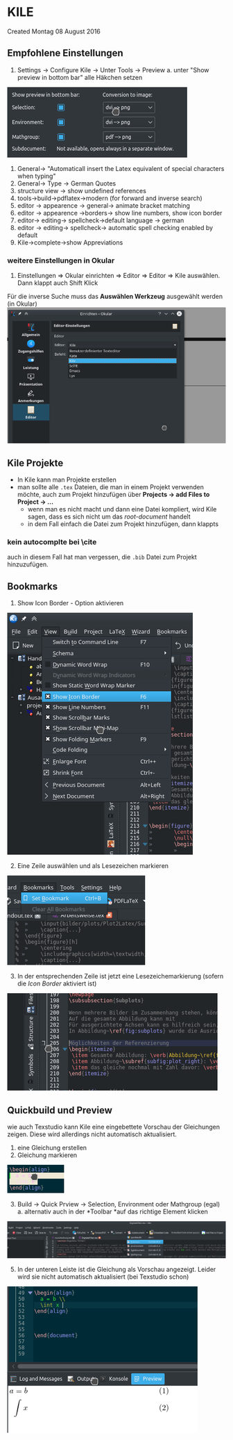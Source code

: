 # KILE
Created Montag 08 August 2016

Empfohlene Einstellungen
------------------------


1. Settings → Configure Kile → Unter Tools → Preview
	a. unter "Show preview in bottom bar"  alle Häkchen setzen

![](./KILE/pasted_image.png)
	

1. General-> "Automaticall insert the Latex equivalent of special characters when typing"
2. General-> Type -> German Quotes
3. structure view -> show undefined references
4. tools->build->pdflatex->modern (for forward and inverse search)
5. editor -> appearence -> general-> animate bracket matching
6. editor -> appearence ->borders-> show line numbers, show icon border
7. editor-> editing-> spellcheck->default language -> german
8. editor -> editing-> spellcheck-> automatic spell checking enabled by default
9. Kile->complete->show Appreviations



### weitere Einstellungen in Okular

1. Einstellungen ⇒ Okular einrichten ⇒ Editor ⇒ Editor ⇒ Kile auswählen. Dann klappt auch Shift Klick

Für die inverse Suche muss das **Auswählen Werkzeug** ausgewählt werden (in Okular)
![](./KILE/pasted_image004.png)


Kile Projekte
-------------


* In Kile kann man Projekte erstellen
* man sollte alle ``.tex`` Dateien, die man in einem Projekt verwenden möchte, auch zum Projekt hinzufügen über **Projects → add Files to Project → ...**
	* wenn man es nicht macht und dann eine Datei kompliert, wird Kile sagen, dass es sich nicht um das *root-document* handelt
	* in dem Fall einfach die Datei zum Projekt hinzufügen, dann klappts


### kein autocomplte bei \cite
auch in diesem Fall hat man vergessen, die ``.bib`` Datei zum Projekt hinzuzufügen.

Bookmarks
---------


1. Show Icon Border - Option aktivieren

 ![](./KILE/pasted_image006.png)


2. Eine Zeile auswählen und als Lesezeichen markieren

![](./KILE/pasted_image007.png)


3. In der entsprechenden Zeile ist jetzt eine Lesezeichemarkierung (sofern die *Icon Border* aktiviert ist)

![](./KILE/pasted_image008.png)


Quickbuild und Preview
----------------------

wie auch Texstudio kann Kile eine eingebettete Vorschau der Gleichungen zeigen. Diese wird allerdings nicht automatisch aktualisiert.


1. eine Gleichung erstellen
2. Gleichung markieren

![](./KILE/pasted_image001.png)

3. Build → Quick Prview → Selection, Environment oder Mathgroup (egal)
	a. alternativ auch in der *Toolbar *auf das richtige Element klicken

![](./KILE/pasted_image005.png) 

5. In der unteren Leiste ist die Gleichung als Vorschau angezeigt. Leider wird sie nicht automatisch aktualisiert (bei Texstudio schon)

![](./KILE/pasted_image002.png)



